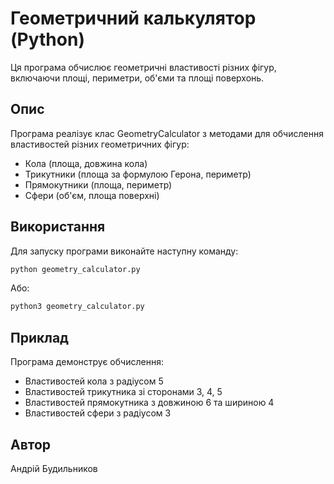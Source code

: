 # Геометричний калькулятор (Python)

Ця програма обчислює геометричні властивості різних фігур, включаючи площі, периметри, об'єми та площі поверхонь.

## Опис

Програма реалізує клас GeometryCalculator з методами для обчислення властивостей різних геометричних фігур:
- Кола (площа, довжина кола)
- Трикутники (площа за формулою Герона, периметр)
- Прямокутники (площа, периметр)
- Сфери (об'єм, площа поверхні)

## Використання

Для запуску програми виконайте наступну команду:

```bash
python geometry_calculator.py
```

Або:

```bash
python3 geometry_calculator.py
```

## Приклад

Програма демонструє обчислення:
- Властивостей кола з радіусом 5
- Властивостей трикутника зі сторонами 3, 4, 5
- Властивостей прямокутника з довжиною 6 та шириною 4
- Властивостей сфери з радіусом 3

## Автор

Андрій Будильников